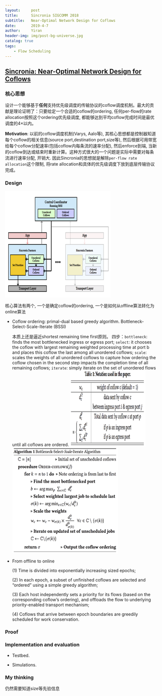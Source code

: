 ```yaml
---
layout:     post
title:      Sincronia SIGCOMM 2018
subtitle:   Near-Optimal Network Design for Coflows
date:       2019-4-7
author:     Yiran
header-img: img/post-bg-universe.jpg
catalog: true
tags:
    - Flow Scheduling
---
```


## [Sincronia: Near-Optimal Network Design for Coflows](http://www.cs.cornell.edu/~ragarwal/pubs/sincronia.pdf)
### 核心思想 

设计一个能够基于**任何**支持优先级调度的传输协议的coflow调度机制。最大的贡献是理论证明了：只要给定一个合适的coflow的ordering, 任何per-flow的rate allocation按照这个ordering优先级调度, 都能够达到平均coflow完成时间是最优调度的4$\times$以内。

**Motivation**: 以前的coflow调度机制(Varys, Aalo等), 其核心思想都是控制器知道每个coflow的相关信息(source port,destination port,size等), 然后根据可用带宽给每个coflow分配速率(包括coflow内每条流的速率分配), 然后enforce到端, 当新的coflow到达或结束时重新计算。这种方式很大的一个问题是实际中需要对每条流进行速率分配, 开销大. 因此Sincronia的思想就是解除```per-flow rate allocation```这个限制, 将rate allocation和具体的优先级调度下放到底层传输协议完成。

### Design
   
   <img width="350" height="350" src="/img/post-sincronia-1.png"/>

   核心算法有两个, 一个是确定coflow的ordering, 一个是如何从offline算法转化为online算法

- Coflow ordering: primal-dual based greedy algorithm. Bottleneck-Select-Scale-Iterate (BSSI)
   
   本质上还是逼近shortest remaining time first原则。 四步：```bottleneck```: finds the most bottlenecked ingress or egress port;  ```select```: it chooses the coflow with largest remaining weighted processing time at port b and places this coflow the last among all unordered coflows; ```scale```: scales the weights of all unordered coflows to capture how ordering the coflow chosen in the second step impacts the completion time of all remaining coflows; ```iterate```: simply iterate on the set of unordered flows until all coflows are ordered.
   <img width="250" height="250" src="/img/post-sincronia-2.png"/>
   <img width="350" height="350" src="/img/post-sincronia-3.png"/>


- From offline to online
 
  (1) Time is divided into exponentially increasing sized epochs;

  (2) In each epoch, a subset of unfinished coflows are selected and “ordered” using a simple greedy algorithm;

  (3) Each host independently sets a priority for its flows (based on the corresponding coflow’s ordering), and offloads the flow to underlying priority-enabled transport mechanism;

  (4) Coflows that arrive between epoch boundaries are greedily scheduled for work conservation.


### Proof
  

### Implementation and evaluation
 
- Testbed.

- Simulations. 

### My thinking

仍然需要知道size等先验信息